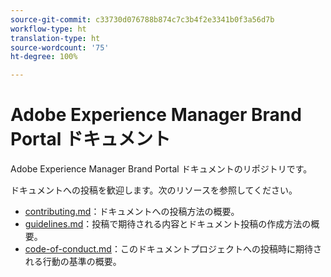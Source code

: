 ```yaml
---
source-git-commit: c33730d076788b874c7c3b4f2e3341b0f3a56d7b
workflow-type: ht
translation-type: ht
source-wordcount: '75'
ht-degree: 100%

---
```

# Adobe Experience Manager Brand Portal ドキュメント

Adobe Experience Manager Brand Portal ドキュメントのリポジトリです。

ドキュメントへの投稿を歓迎します。次のリソースを参照してください。

* [contributing.md](contributing.md)：ドキュメントへの投稿方法の概要。
* [guidelines.md](guidelines.md)：投稿で期待される内容とドキュメント投稿の作成方法の概要。
* [code-of-conduct.md](code-of-conduct.md)：このドキュメントプロジェクトへの投稿時に期待される行動の基準の概要。

